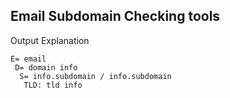 
## Email Subdomain Checking tools


Output Explanation
```
E= email
 D= domain info
  S= info.subdomain / info.subdomain
   TLD: tld info
```
